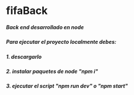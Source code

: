 # fifaBack




##### Back end desarrollado en node
##### Para ejecutar el proyecto localmente debes: 
##### 1. descargarlo
##### 2. instalar paquetes de node "npm i"
##### 3. ejecutar el script "npm run dev" o "npm start"
